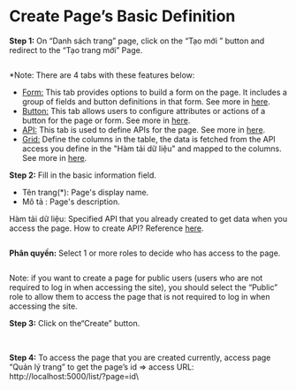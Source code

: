 # Create Page’s Basic Definition

**Step 1:** On “Danh sách trang” page, click on the “Tạo mới ” button and redirect to the “Tạo trang mới” Page.

<figure><img src="https://lh7-rt.googleusercontent.com/docsz/AD_4nXeZ59kbHROPT973AIhZvLPv5k__c1JZEbF28Msn9_FPK7NI57fCRpsROph02b9_eU234Iz5hNf3I2oL7Q8pgmXh6HXPCS-bQ3_ouMiPW3yVT3CDeB-5i6dnFCt29EY_JYHb2C6lcZ-KQ967jSVrVggObGVZlK3qhi4WhAPzPLDKl5x6EHgsivE?key=CZ89Z8QbD4X9YTRzADcgIQ" alt=""><figcaption></figcaption></figure>

\*Note: There are 4 tabs with these features below:

* [Form:](https://quanglinhtas-organization.gitbook.io/pgea-user-guide/page-section/create-page-form) This tab provides options to build a form on the page. It includes a group of fields and button definitions in that form. See more in [here](update-pages-form-definition.md).
* [Button:](https://quanglinhtas-organization.gitbook.io/pgea-user-guide/page-section/create-page-button) This tab allows users to configure attributes or actions of a button for the page or form. See more in [here](update-pages-button-definition.md).
* [API:](https://quanglinhtas-organization.gitbook.io/pgea-user-guide/page-section/create-page-api) This tab is used to define APIs for the page. See more in [here](update-pages-api-definition.md).
* [Grid:](https://quanglinhtas-organization.gitbook.io/pgea-user-guide/page-section/create-page-grid) Define the columns in the table, the data is fetched from the API access you define in the "Hàm tải dữ liệu" and mapped to the columns. See more in [here](update-pages-grid-definition.md).

**Step 2:** Fill in the basic information field.

* Tên trang(\*): Page's display name.
* Mô tả : Page's description.

Hàm tải dữ liệu: Specified API that you already created to get data when you access the page. How to create API? Reference [here](update-pages-api-definition.md).

<figure><img src="https://lh7-rt.googleusercontent.com/docsz/AD_4nXfXhMLMSJr51dDgKV7FlMNqJ81E2Ok4blQqWwh_YVPZv34YcQNuzm8dB5vvlQd-FJHkxHeLYqJ2TD4KB5b0WMChbi-pJuD1zOI4vcuR3UYHTlxoB6r9r2XVt6NMMv60sI8Tl3XStztkqysRmlKlx8tku15nVIK7H0lFZPa3pAmC1yT8VKdAf4Y?key=CZ89Z8QbD4X9YTRzADcgIQ" alt=""><figcaption></figcaption></figure>

**Phân quyền:** Select 1 or more roles to decide who has access to the page.

<figure><img src="https://lh7-rt.googleusercontent.com/docsz/AD_4nXebKEeOhzI4daUFkfxEChqcIrE3CK90bd_HEh4pTDeoZ9iy7VvxFrTq_8B6S4zOLKng_mHaaga7u-H866wvIMAnLrIax2puXtQZjlQKULIwbv2-WxGmGL1e_CZ4O_Cuye_1vfA0CkQd7coPAQqUOZaNRCs8y62tCjdP1zmo7A5OraSilNzihTA?key=CZ89Z8QbD4X9YTRzADcgIQ" alt=""><figcaption></figcaption></figure>

Note: if you want to create a page for public users (users who are not required to log in when accessing the site), you should select the “Public” role to allow them to access the page that is not required to log in when accessing the site.

**Step 3:** Click on the“Create” button.

<figure><img src="https://lh7-rt.googleusercontent.com/docsz/AD_4nXfcfBLYgSOkCO-DhXC1XUqzaWVOldu4CtmqfYd9U_v-YaXUXu-iFoLLMhT0TS_BS1eTwoWt2bWMmgODTatsDvRqGpAf8vF4BrxWJsglc6zREzVs11XWBMei892TdIqCtyok--MF4ENrYgwmg4IiqVJ_8NHvdlsPbFrIGzNs_E0anZcnvSRO7g?key=CZ89Z8QbD4X9YTRzADcgIQ" alt=""><figcaption></figcaption></figure>

\
**Step 4:** To access the page that you are created currently, access page “Quản lý trang” to get the page’s id => access URL: http://localhost:5000/list/?page=id\
